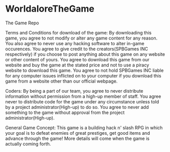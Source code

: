 WorldaloreTheGame
=================

The Game Repo


Terms and Conditions for download of the game:
By downloading this game, you agree to not modify or alter any game content for any reason. You also agree to never use any hacking software to alter in-game occurences. You agree to give credit to the creators(SPBGames INC respectively) if you choose to post anything about this game on any website or other content of yours. You agree to download this game from our website and buy the game at the stated price and not to use a piracy website to download this game. You agree to not hold SPBGames INC liable for any computer issues inflicted on to your computer if you download this game from a website other than our official webpage.

Coders:
By being a part of our team, you agree to never distribute information without permission from a high-up member of staff. You agree never to distribute code for the game under any circumstance unless told by a project administrator(High-up) to do so. You agree to never add something to the game without approval from the project administrator(High-up).


General Game Concept:
This game is a building hack n' slash RPG in which your goal is to defeat enemies of great prestiges, get good items and advance through the game! More details will come when the game is actually coming forth.
